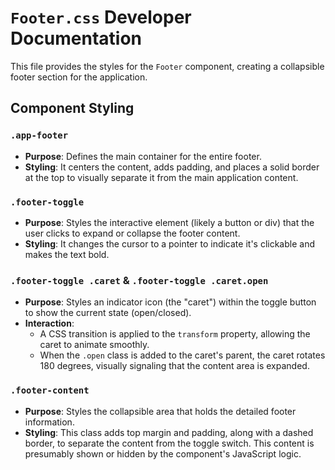 # `Footer.css` Developer Documentation

This file provides the styles for the `Footer` component, creating a collapsible footer section for the application.

## Component Styling

### `.app-footer`
- **Purpose**: Defines the main container for the entire footer.
- **Styling**: It centers the content, adds padding, and places a solid border at the top to visually separate it from the main application content.

### `.footer-toggle`
- **Purpose**: Styles the interactive element (likely a button or div) that the user clicks to expand or collapse the footer content.
- **Styling**: It changes the cursor to a pointer to indicate it's clickable and makes the text bold.

### `.footer-toggle .caret` & `.footer-toggle .caret.open`
- **Purpose**: Styles an indicator icon (the "caret") within the toggle button to show the current state (open/closed).
- **Interaction**:
    - A CSS transition is applied to the `transform` property, allowing the caret to animate smoothly.
    - When the `.open` class is added to the caret's parent, the caret rotates 180 degrees, visually signaling that the content area is expanded.

### `.footer-content`
- **Purpose**: Styles the collapsible area that holds the detailed footer information.
- **Styling**: This class adds top margin and padding, along with a dashed border, to separate the content from the toggle switch. This content is presumably shown or hidden by the component's JavaScript logic.